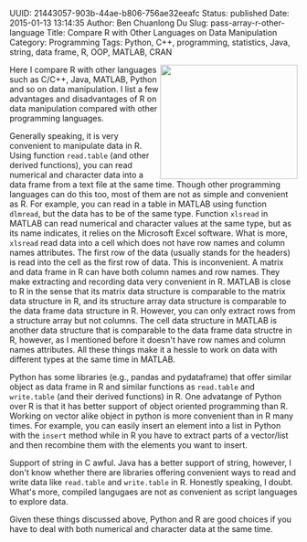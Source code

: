 UUID: 21443057-903b-44ae-b806-756ae32eeafc
Status: published
Date: 2015-01-13 13:14:35
Author: Ben Chuanlong Du
Slug: pass-array-r-other-language
Title: Compare R with Other Languages on Data Manipulation
Category: Programming
Tags: Python, C++, programming, statistics, Java, string, data frame, R, OOP, MATLAB, CRAN

<img src="http://dclong.github.io/media/r/r.png" height="200" width="240" align="right"/>
Here I compare R with other languages such as C/C++, Java, MATLAB, Python and so
on data manipulation. I list a few advantages and disadvantages of R on data
manipulation compared with other programming languages. 

Generally speaking, it is very convenient to manipulate data in R. Using function
`read.table` (and other derived functions), you can read numerical and
character data into a data frame from a text file at the same time. Though other
programming languages can do this too, most of them are not as simple and convenient
as R. For example, you can read in a table in MATLAB using function `dlmread`,
but the data has to be of the same type. Function `xlsread` in MATLAB can read
numerical and character values at the same type, but as its name indicates, it
relies on the Microsoft Excel software. What is more, `xlsread` read data into a
cell which does not have row names and column names attributes. The first row of
the data (usually stands for the headers) is read into the cell as the first row
of data. This is inconvenient. 
A matrix and data frame in R can have both column names and row names.
They make extracting and recording data very convenient in R.
MATLAB is close to R in the sense that its matrix data structure is comparable
to the matrix data structure in R, and its structure array data structure is
comparable to the data frame data structure in R. However, you can only extract
rows from a structure array but not columns. The cell data structure in MATLAB
is another data structure that is comparable to the data frame data structre in
R, however, as I mentioned before it doesn't have row names and column names
attributes. All these things make it a hessle to work on data with different
types at the same time in MATLAB. 

Python has some libraries (e.g., pandas and pydataframe) that offer similar
object as data frame in R and similar functions as `read.table` and
`write.table` (and their derived functions) in R. One advatange of Python over R
is that it has better support of object oriented programming than R. Working on
vector alike object in python is more convenient than in R many times. For example, you can
easily insert an element into a list in Python with the `insert` method while in
R you have to extract parts of a vector/list and then recombine them with the
elements you want to insert. 

Support of string in C awful. Java has a better support of string, however, I
don't know whether there are libraries offering convenient ways to read and write data like 
`read.table` and `write.table` in R. Honestly speaking, I doubt. What's more,
compiled langugaes are not as convenient as script languages to explore data.

Given these things discussed above, Python and R
are good choices if you have to deal with both numerical and character data at the same time.

